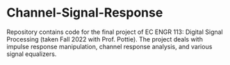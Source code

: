 # Channel-Signal-Response
Repository contains code for the final project of EC ENGR 113: Digital Signal Processing (taken Fall 2022 with Prof. Pottie). The project deals with impulse response manipulation, channel response analysis, and various signal equalizers.
